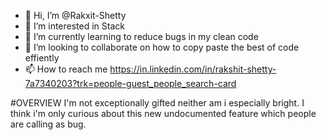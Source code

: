 - 👋 Hi, I’m @Rakxit-Shetty
- 👀 I’m interested in Stack
- 🌱 I’m currently learning to reduce bugs in my clean code
- 💞️ I’m looking to collaborate on how to copy paste the best of code effiently
- 📫 How to reach me https://in.linkedin.com/in/rakshit-shetty-7a7340203?trk=people-guest_people_search-card

#OVERVIEW
I'm not exceptionally gifted neither am i especially bright.
I think i'm only curious about this new undocumented feature which people are calling as bug.
<!---
Rakxit-Shetty/Rakxit-Shetty is a ✨ special ✨ repository because its `README.md` (this file) appears on your GitHub profile.
You can click the Preview link to take a look at your changes.
--->
